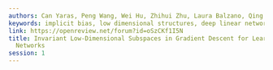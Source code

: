 ```yaml
---
authors: Can Yaras, Peng Wang, Wei Hu, Zhihui Zhu, Laura Balzano, Qing Qu
keywords: implicit bias, low dimensional structures, deep linear networks
link: https://openreview.net/forum?id=oSzCKf1I5N
title: Invariant Low-Dimensional Subspaces in Gradient Descent for Learning Deep Linear
  Networks
session: 1
---
```

